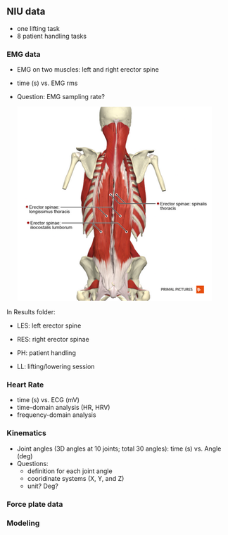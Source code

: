 ## NIU data 
- one lifting task
- 8 patient handling tasks

### EMG data
- EMG on two muscles: left and right erector spine
- time (s) vs. EMG rms
- Question: EMG sampling rate?

  ![erector_spinae](figures/erector_spinae_group.png "erector_spinae")


In Results folder: 
- LES: left erector spine
- RES: right erector spinae

- PH: patient handling
- LL: lifting/lowering session


### Heart Rate
- time (s) vs. ECG (mV)
- time-domain analysis (HR, HRV)
- frequency-domain analysis

### Kinematics
- Joint angles (3D angles at 10 joints; total 30 angles): time (s) vs. Angle (deg)
- Questions:
  - definition for each joint angle
  - cooridinate systems (X, Y, and Z)
  - unit? Deg?

### Force plate data
### Modeling
